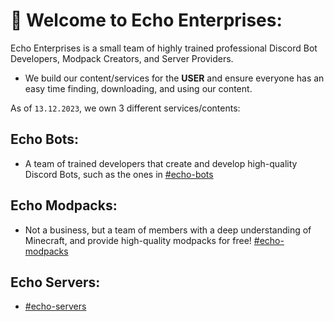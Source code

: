 # 📍 Welcome to Echo Enterprises:

Echo Enterprises is a small team of highly trained professional Discord Bot Developers, Modpack Creators, and Server Providers.

* We build our content/services for the **USER** and ensure everyone has an easy time finding, downloading, and using our content.

As of `13.12.2023`, we own 3 different services/contents:

## Echo Bots:

* A team of trained developers that create and develop high-quality Discord Bots, such as the ones in [#echo-bots](./#echo-bots "mention")

## Echo Modpacks:

* Not a business, but a team of members with a deep understanding of Minecraft, and provide high-quality modpacks for free! [#echo-modpacks](./#echo-modpacks "mention")

## Echo Servers:

* [#echo-servers](./#echo-servers "mention")
